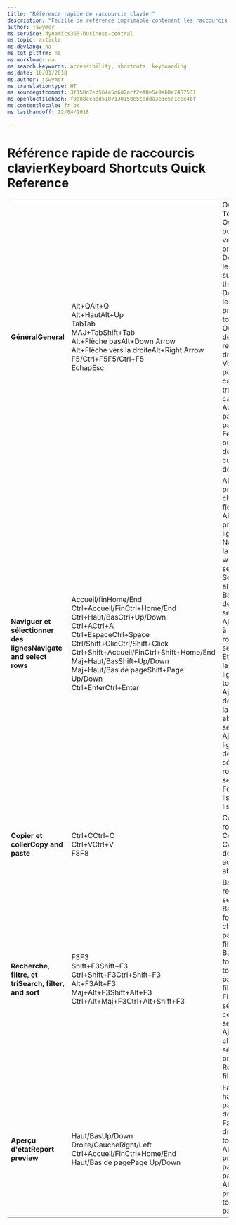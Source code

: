 ```yaml
---
title: "Référence rapide de raccourcis clavier"
description: "Feuille de référence imprimable contenant les raccourcis clavier les plus populaires."
author: jswymer
ms.service: dynamics365-business-central
ms.topic: article
ms.devlang: na
ms.tgt_pltfrm: na
ms.workload: na
ms.search.keywords: accessibility, shortcuts, keyboarding
ms.date: 10/01/2018
ms.author: jswymer
ms.translationtype: HT
ms.sourcegitcommit: 3f158d7ed56445d6d2acf2ef8e5e9ab8e7487531
ms.openlocfilehash: f0a88ccadd5107130150e5cadda3e3e5d1cee4bf
ms.contentlocale: fr-be
ms.lasthandoff: 12/04/2018

---
```


# <a name="keyboard-shortcuts-quick-reference"></a><span data-ttu-id="79d7f-103">Référence rapide de raccourcis clavier</span><span class="sxs-lookup"><span data-stu-id="79d7f-103">Keyboard Shortcuts Quick Reference</span></span>

||||  
|----------------|-----------|----------------|
|<span data-ttu-id="79d7f-104">**Général**</span><span class="sxs-lookup"><span data-stu-id="79d7f-104">**General**</span></span>|<span data-ttu-id="79d7f-105">Alt+Q</span><span class="sxs-lookup"><span data-stu-id="79d7f-105">Alt+Q</span></span><br /><span data-ttu-id="79d7f-106">Alt+Haut</span><span class="sxs-lookup"><span data-stu-id="79d7f-106">Alt+Up</span></span><br /><span data-ttu-id="79d7f-107">Tab</span><span class="sxs-lookup"><span data-stu-id="79d7f-107">Tab</span></span><br /><span data-ttu-id="79d7f-108">MAJ+Tab</span><span class="sxs-lookup"><span data-stu-id="79d7f-108">Shift+Tab</span></span><br /><span data-ttu-id="79d7f-109">Alt+Flèche bas</span><span class="sxs-lookup"><span data-stu-id="79d7f-109">Alt+Down Arrow</span></span><br /><span data-ttu-id="79d7f-110">Alt+Flèche vers la droite</span><span class="sxs-lookup"><span data-stu-id="79d7f-110">Alt+Right Arrow</span></span><br /><span data-ttu-id="79d7f-111">F5/Ctrl+F5</span><span class="sxs-lookup"><span data-stu-id="79d7f-111">F5/Ctrl+F5</span></span><br /><span data-ttu-id="79d7f-112">Echap</span><span class="sxs-lookup"><span data-stu-id="79d7f-112">Esc</span></span>|<span data-ttu-id="79d7f-113">Ouvrir **Dites-moi**</span><span class="sxs-lookup"><span data-stu-id="79d7f-113">Open **Tell me**</span></span><br /><span data-ttu-id="79d7f-114">Ouvrir une info-bulle ou une erreur de validation</span><span class="sxs-lookup"><span data-stu-id="79d7f-114">Open tooltip or validation error</span></span><br /><span data-ttu-id="79d7f-115">Déplacer le focus sur le contrôle suivant</span><span class="sxs-lookup"><span data-stu-id="79d7f-115">Move focus to the next control</span></span><br /><span data-ttu-id="79d7f-116">Déplacer le focus sur le contrôle précédent</span><span class="sxs-lookup"><span data-stu-id="79d7f-116">Move focus to the previous control</span></span><br /><span data-ttu-id="79d7f-117">Ouvrir un menu déroulant ou une recherche</span><span class="sxs-lookup"><span data-stu-id="79d7f-117">Open a drop-down or look up</span></span><br /><span data-ttu-id="79d7f-118">Voir les transactions pour la valeur calculée</span><span class="sxs-lookup"><span data-stu-id="79d7f-118">See the transactions for calculated value</span></span><br /><span data-ttu-id="79d7f-119">Actualiser/recharger la page</span><span class="sxs-lookup"><span data-stu-id="79d7f-119">Refresh/reload page</span></span><br /><span data-ttu-id="79d7f-120">Fermer la page actuelle ou la liste déroulante.</span><span class="sxs-lookup"><span data-stu-id="79d7f-120">Close the current page or drop-down.</span></span>|
|<span data-ttu-id="79d7f-121">**Naviguer et sélectionner des lignes**</span><span class="sxs-lookup"><span data-stu-id="79d7f-121">**Navigate and select rows**</span></span>| <span data-ttu-id="79d7f-122">Accueil/fin</span><span class="sxs-lookup"><span data-stu-id="79d7f-122">Home/End</span></span><br /><span data-ttu-id="79d7f-123">Ctrl+Accueil/Fin</span><span class="sxs-lookup"><span data-stu-id="79d7f-123">Ctrl+Home/End</span></span> <br /><span data-ttu-id="79d7f-124">Ctrl+Haut/Bas</span><span class="sxs-lookup"><span data-stu-id="79d7f-124">Ctrl+Up/Down</span></span><br /><span data-ttu-id="79d7f-125">Ctrl+A</span><span class="sxs-lookup"><span data-stu-id="79d7f-125">Ctrl+A</span></span> <br /><span data-ttu-id="79d7f-126">Ctrl+Espace</span><span class="sxs-lookup"><span data-stu-id="79d7f-126">Ctrl+Space</span></span><br /><span data-ttu-id="79d7f-127">Ctrl/Shift+Clic</span><span class="sxs-lookup"><span data-stu-id="79d7f-127">Ctrl/Shift+Click</span></span><br /><span data-ttu-id="79d7f-128">Ctrl+Shift+Accueil/Fin</span><span class="sxs-lookup"><span data-stu-id="79d7f-128">Ctrl+Shift+Home/End</span></span><br /><span data-ttu-id="79d7f-129">Maj+Haut/Bas</span><span class="sxs-lookup"><span data-stu-id="79d7f-129">Shift+Up/Down</span></span><br /><span data-ttu-id="79d7f-130">Maj+Haut/Bas de page</span><span class="sxs-lookup"><span data-stu-id="79d7f-130">Shift+Page Up/Down</span></span><br /><span data-ttu-id="79d7f-131">Ctrl+Enter</span><span class="sxs-lookup"><span data-stu-id="79d7f-131">Ctrl+Enter</span></span>| <span data-ttu-id="79d7f-132">Aller au premier/dernier champ</span><span class="sxs-lookup"><span data-stu-id="79d7f-132">Go to first/last field</span></span><br /><span data-ttu-id="79d7f-133">Aller à la première/dernière ligne</span><span class="sxs-lookup"><span data-stu-id="79d7f-133">Go to first/last row</span></span><br /><span data-ttu-id="79d7f-134">Naviguer sans perdre la sélection</span><span class="sxs-lookup"><span data-stu-id="79d7f-134">Navigate without losing selection</span></span><br /><span data-ttu-id="79d7f-135">Sélectionner tout</span><span class="sxs-lookup"><span data-stu-id="79d7f-135">Select all</span></span><br /><span data-ttu-id="79d7f-136">Basculer la sélection de ligne</span><span class="sxs-lookup"><span data-stu-id="79d7f-136">Toggle row selection</span></span><br /> <span data-ttu-id="79d7f-137">Ajoutez la ou les lignes à la sélection</span><span class="sxs-lookup"><span data-stu-id="79d7f-137">Add the row/rows to the selection</span></span><br /><span data-ttu-id="79d7f-138">Étendre la sélection à la première/dernière ligne</span><span class="sxs-lookup"><span data-stu-id="79d7f-138">Extend selection to first/last row</span></span><br /><span data-ttu-id="79d7f-139">Ajouter une ligne au-dessus/au dessous de la sélection</span><span class="sxs-lookup"><span data-stu-id="79d7f-139">Add row above/below to selection</span></span><br /><span data-ttu-id="79d7f-140">Ajouter toutes les lignes visibles au-dessus/dessous de la sélection</span><span class="sxs-lookup"><span data-stu-id="79d7f-140">Add all visible rows above/below to selection</span></span><br /><span data-ttu-id="79d7f-141">Focus hors de la liste</span><span class="sxs-lookup"><span data-stu-id="79d7f-141">Focus out of the list</span></span>|
|<span data-ttu-id="79d7f-142">**Copier et coller**</span><span class="sxs-lookup"><span data-stu-id="79d7f-142">**Copy and paste**</span></span>|<span data-ttu-id="79d7f-143">Ctrl+C</span><span class="sxs-lookup"><span data-stu-id="79d7f-143">Ctrl+C</span></span><br /><span data-ttu-id="79d7f-144">Ctrl+V</span><span class="sxs-lookup"><span data-stu-id="79d7f-144">Ctrl+V</span></span><br /><span data-ttu-id="79d7f-145">F8</span><span class="sxs-lookup"><span data-stu-id="79d7f-145">F8</span></span>|<span data-ttu-id="79d7f-146">Copier les lignes</span><span class="sxs-lookup"><span data-stu-id="79d7f-146">Copy rows</span></span><br /><span data-ttu-id="79d7f-147">Coller lignes</span><span class="sxs-lookup"><span data-stu-id="79d7f-147">Paste rows</span></span><br /><span data-ttu-id="79d7f-148">Copier le champ au-dessus dans la ligne actuelle</span><span class="sxs-lookup"><span data-stu-id="79d7f-148">Copy field above into current row</span></span>|
|<span data-ttu-id="79d7f-149">**Recherche, filtre, et tri**</span><span class="sxs-lookup"><span data-stu-id="79d7f-149">**Search, filter, and sort**</span></span>|<span data-ttu-id="79d7f-150">F3</span><span class="sxs-lookup"><span data-stu-id="79d7f-150">F3</span></span><br /><span data-ttu-id="79d7f-151">Shift+F3</span><span class="sxs-lookup"><span data-stu-id="79d7f-151">Shift+F3</span></span><br /><span data-ttu-id="79d7f-152">Ctrl+Shift+F3</span><span class="sxs-lookup"><span data-stu-id="79d7f-152">Ctrl+Shift+F3</span></span><br /><span data-ttu-id="79d7f-153">Alt+F3</span><span class="sxs-lookup"><span data-stu-id="79d7f-153">Alt+F3</span></span><br /><span data-ttu-id="79d7f-154">Maj+Alt+F3</span><span class="sxs-lookup"><span data-stu-id="79d7f-154">Shift+Alt+F3</span></span><br /><span data-ttu-id="79d7f-155">Ctrl+Alt+Maj+F3</span><span class="sxs-lookup"><span data-stu-id="79d7f-155">Ctrl+Alt+Shift+F3</span></span>|<span data-ttu-id="79d7f-156">Basculer la recherche</span><span class="sxs-lookup"><span data-stu-id="79d7f-156">Toggle search</span></span><br /><span data-ttu-id="79d7f-157">Basculer le volet Filtre ; focus sur les filtres de champ</span><span class="sxs-lookup"><span data-stu-id="79d7f-157">Toggle filter pane; focus on field filters</span></span><br /><span data-ttu-id="79d7f-158">Basculer le volet Filtre ; focus sur les filtres de totaux</span><span class="sxs-lookup"><span data-stu-id="79d7f-158">Toggle filter pane; focus on totals filters</span></span><br /><span data-ttu-id="79d7f-159">Filtrer la valeur sélectionnée de cellules</span><span class="sxs-lookup"><span data-stu-id="79d7f-159">Filter on selected cell value</span></span><br /><span data-ttu-id="79d7f-160">Ajouter un filtre au champ sélectionnée</span><span class="sxs-lookup"><span data-stu-id="79d7f-160">Add filter on selected field</span></span><br /><span data-ttu-id="79d7f-161">Réinitialiser les filtres</span><span class="sxs-lookup"><span data-stu-id="79d7f-161">Reset filters</span></span>|
|<span data-ttu-id="79d7f-162">**Aperçu d'état**</span><span class="sxs-lookup"><span data-stu-id="79d7f-162">**Report preview**</span></span>|<span data-ttu-id="79d7f-163">Haut/Bas</span><span class="sxs-lookup"><span data-stu-id="79d7f-163">Up/Down</span></span><br /><span data-ttu-id="79d7f-164">Droite/Gauche</span><span class="sxs-lookup"><span data-stu-id="79d7f-164">Right/Left</span></span><br /><span data-ttu-id="79d7f-165">Ctrl+Accueil/Fin</span><span class="sxs-lookup"><span data-stu-id="79d7f-165">Ctrl+Home/End</span></span><br /><span data-ttu-id="79d7f-166">Haut/Bas de page</span><span class="sxs-lookup"><span data-stu-id="79d7f-166">Page Up/Down</span></span>|<span data-ttu-id="79d7f-167">Faire défiler vers le haut et le bas de la page</span><span class="sxs-lookup"><span data-stu-id="79d7f-167">Scroll up and down the page</span></span><br /><span data-ttu-id="79d7f-168">Faire défiler vers la droite/la gauche</span><span class="sxs-lookup"><span data-stu-id="79d7f-168">Scroll to the right/left</span></span> <br /><span data-ttu-id="79d7f-169">Aller à la première/dernière page</span><span class="sxs-lookup"><span data-stu-id="79d7f-169">Go to the first/last page</span></span><br /><span data-ttu-id="79d7f-170">Aller à la page précédente/suivante</span><span class="sxs-lookup"><span data-stu-id="79d7f-170">Go to the previous/next page</span></span>|


